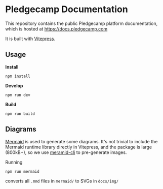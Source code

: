 # Pledgecamp Documentation

This repository contains the public Pledgecamp platform documentation, which is hosted at https://docs.pledgecamp.com

It is built with [Vitepress](https://github.com/vuejs/vitepress).

## Usage

**Install**
```
npm install
```

**Develop**
```
npm run dev
```

**Build**
```
npm run build
```

## Diagrams

[Mermaid](https://mermaid-js.github.io/) is used to generate some diagrams. It's not trivial to include the Mermaid runtime library directly
in Vitepress, and the package is large (800kB+), so we use [meramid-cli](https://github.com/mermaid-js/mermaid-cli) to pre-generate images.

Running
```
npm run mermaid
```

converts all `.mmd` files in `mermaid/` to SVGs in `docs/img/`

